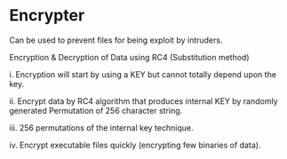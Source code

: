 Encrypter
=========

Can be used to prevent files for being exploit by intruders.

Encryption & Decryption of Data using RC4 (Substitution method)

i. Encryption will start by using a KEY but cannot totally depend upon the key.

ii. Encrypt data by RC4 algorithm that produces internal KEY by randomly generated Permutation of 256 character string.

iii. 256 permutations of the internal key technique.

iv. Encrypt executable files quickly (encrypting few binaries of data).

